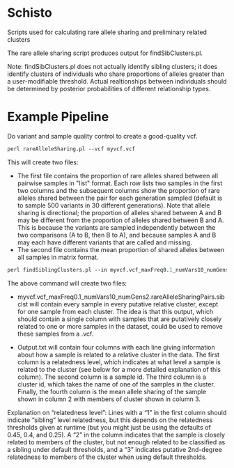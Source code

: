 # Schisto
Scripts used for calculating rare allele sharing and preliminary related clusters

The rare allele sharing script produces output for findSibClusters.pl.

Note: findSibClusters.pl does not actually identify sibling clusters; it does identify clusters of individuals who share proportions of alleles greater than a user-modifiable threshold. Actual realtionships between individuals should be determined by posterior probabilities of different relationship types.

# Example Pipeline
Do variant and sample quality control to create a good-quality vcf.

```perl
perl rareAlleleSharing.pl --vcf myvcf.vcf
```

This will create two files: 
+ The first file contains the proportion of rare alleles shared between all pairwise samples in "list" format. Each row lists two samples in the first two columns and the subsequent columns show the proportion of rare alleles shared between the pair for each generation sampled (default is to sample 500 variants in 30 different generations). Note that allele sharing is directional; the proportion of alleles shared between A and B may be different from the proportion of alleles shared between B and A. This is because the variants are sampled independently between the two comparisons (A to B, then B to A), and because samples A and B may each have different variants that are called and missing. 
+ The second file contains the mean proportion of shared alleles between all samples in matrix format. 

```perl
perl findSiblingClusters.pl --in myvcf.vcf_maxFreq0.1_numVars10_numGens2.rareAlleleSharingPairs > output.txt
```

The above command will create two files:
+ myvcf.vcf_maxFreq0.1_numVars10_numGens2.rareAlleleSharingPairs.sibclst will contain every sample in every putative relative cluster, except for one sample from each cluster. The idea is that this output, which should contain a single column with samples that are putatively closely related to one or more samples in the dataset, could be used to remove these samples from a .vcf.

+ Output.txt will contain  four columns with each line giving information about how a sample is related to a relative cluster in the data. The first column is a relatedness level, which indicates at what level a sample is related to the cluster (see below for a more detailed explanation of this column). The second column is a sample id. The third column is a cluster id, which takes the name of one of the samples in the cluster. Finally, the fourth column is the mean allele sharing of the sample shown in column 2 with members of cluster shown in column 3.

Explanation on “relatedness level”: Lines with a “1” in the first column should indicate “sibling” level relatedness, but this depends on the relatedness thresholds given at runtime (but you might just be using the defaults of 0.45, 0.4, and 0.25). A “2” in the column indicates that the sample is closely related to members of the cluster, but not enough related to be classified as a sibling under default thresholds, and a “3” indicates putative 2nd-degree relatedness to members of the cluster when using default thresholds.
